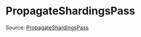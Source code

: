 # PropagateShardingsPass

Source: [PropagateShardingsPass](../../../csrc/preseg_passes/propagate_shardings.h#L21)
